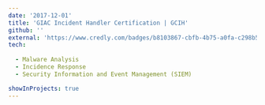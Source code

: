 ```yaml
---
date: '2017-12-01'
title: 'GIAC Incident Handler Certification | GCIH'
github: ''
external: 'https://www.credly.com/badges/b8103867-cbfb-4b75-a0fa-c298b5629a97'
tech:
  
  - Malware Analysis 
  - Incidence Response
  - Security Information and Event Management (SIEM)

showInProjects: true
---
```


